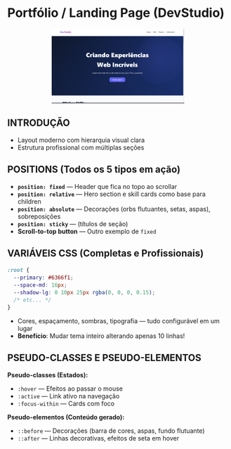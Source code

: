 <!-- markdownlint-disable MD033 -->
<!-- markdownlint-disable MD041 -->

# Portfólio / Landing Page (DevStudio)

<p align="center">
  <img alt="Thumbnail - Portal de Notícias" src="../../.github/assets/images/tn_devstudio.png" width="60%" />
</p>

## INTRODUÇÃO

- Layout moderno com hierarquia visual clara
- Estrutura profissional com múltiplas seções

## POSITIONS (Todos os 5 tipos em ação)

- **`position: fixed`** — Header que fica no topo ao scrollar
- **`position: relative`** — Hero section e skill cards como base para children
- **`position: absolute`** — Decorações (orbs flutuantes, setas, aspas), sobreposições
- **`position: sticky`** — (títulos de seção)
- **Scroll-to-top button** — Outro exemplo de `fixed`

## VARIÁVEIS CSS (Completas e Profissionais)

```css
:root {
  --primary: #6366f1;
  --space-md: 16px;
  --shadow-lg: 0 10px 25px rgba(0, 0, 0, 0.15);
  /* etc... */
}
```

- Cores, espaçamento, sombras, tipografia — tudo configurável em um lugar
- **Benefício**: Mudar tema inteiro alterando apenas 10 linhas!

## PSEUDO-CLASSES E PSEUDO-ELEMENTOS

**Pseudo-classes (Estados):**

- `:hover` — Efeitos ao passar o mouse
- `:active` — Link ativo na navegação
- `:focus-within` — Cards com foco

**Pseudo-elementos (Conteúdo gerado):**

- `::before` — Decorações (barra de cores, aspas, fundo flutuante)
- `::after` — Linhas decorativas, efeitos de seta em hover

